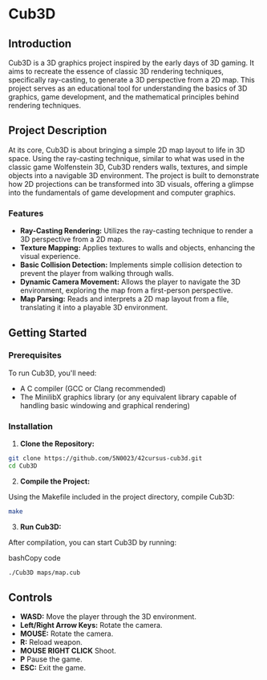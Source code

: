 
# Cub3D

## Introduction

Cub3D is a 3D graphics project inspired by the early days of 3D gaming. It aims to recreate the essence of classic 3D rendering techniques, specifically ray-casting, to generate a 3D perspective from a 2D map. This project serves as an educational tool for understanding the basics of 3D graphics, game development, and the mathematical principles behind rendering techniques.

## Project Description

At its core, Cub3D is about bringing a simple 2D map layout to life in 3D space. Using the ray-casting technique, similar to what was used in the classic game Wolfenstein 3D, Cub3D renders walls, textures, and simple objects into a navigable 3D environment. The project is built to demonstrate how 2D projections can be transformed into 3D visuals, offering a glimpse into the fundamentals of game development and computer graphics.

### Features

- **Ray-Casting Rendering:** Utilizes the ray-casting technique to render a 3D perspective from a 2D map.
- **Texture Mapping:** Applies textures to walls and objects, enhancing the visual experience.
- **Basic Collision Detection:** Implements simple collision detection to prevent the player from walking through walls.
- **Dynamic Camera Movement:** Allows the player to navigate the 3D environment, exploring the map from a first-person perspective.
- **Map Parsing:** Reads and interprets a 2D map layout from a file, translating it into a playable 3D environment.

## Getting Started

### Prerequisites

To run Cub3D, you'll need:

- A C compiler (GCC or Clang recommended)
- The MinilibX graphics library (or any equivalent library capable of handling basic windowing and graphical rendering)

### Installation

1. **Clone the Repository:**

```bash
git clone https://github.com/5N0023/42cursus-cub3d.git
cd Cub3D
```
2.  **Compile the Project:**

Using the Makefile included in the project directory, compile Cub3D:


```bash
make
``` 

3.  **Run Cub3D:**

After compilation, you can start Cub3D by running:

bashCopy code

```bash
./Cub3D maps/map.cub
```

## Controls

-   **WASD:** Move the player through the 3D environment.
-   **Left/Right Arrow Keys:** Rotate the camera.
 -   **MOUSE:** Rotate the camera.
 -   **R:** Reload weapon.
 -    **MOUSE RIGHT CLICK** Shoot.
  -    **P** Pause the game.
-   **ESC:** Exit the game.
